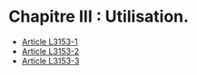 # Chapitre III : Utilisation.

* [Article L3153-1](./LEGIARTI000023032123.md)
* [Article L3153-2](./LEGIARTI000019353999.md)
* [Article L3153-3](./LEGIARTI000022234881.md)

